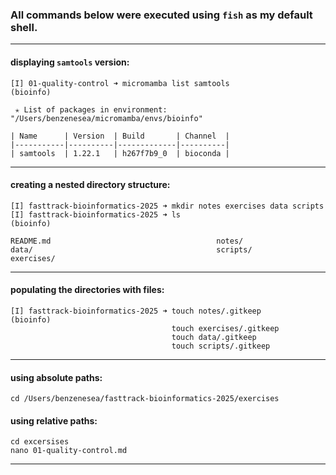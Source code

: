 ### All commands below were executed using `fish` as my default shell.

---

#### displaying `samtools` version:

	[I] 01-quality-control ➜ micromamba list samtools                                                          (bioinfo)

	 ✭ List of packages in environment: "/Users/benzenesea/micromamba/envs/bioinfo"

	| Name      | Version  | Build       | Channel  |
	|-----------|----------|-------------|----------|
	| samtools  | 1.22.1   | h267f7b9_0  | bioconda |
  
---

#### creating a nested directory structure:

	[I] fasttrack-bioinformatics-2025 ➜ mkdir notes exercises data scripts
	[I] fasttrack-bioinformatics-2025 ➜ ls                                                                     (bioinfo)

	README.md                                     notes/
	data/                                         scripts/
	exercises/

---

#### populating the directories with files:

	[I] fasttrack-bioinformatics-2025 ➜ touch notes/.gitkeep                                                   (bioinfo)
										touch exercises/.gitkeep
										touch data/.gitkeep
										touch scripts/.gitkeep
                                      
---

#### using absolute paths:

	cd /Users/benzenesea/fasttrack-bioinformatics-2025/exercises

#### using relative paths:

	cd excersises
	nano 01-quality-control.md

---

































  